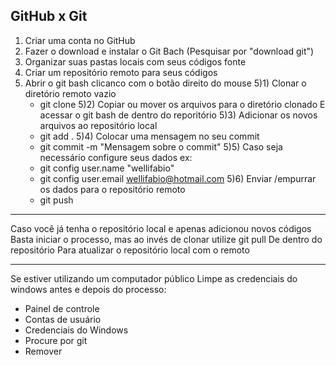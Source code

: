 GitHub x Git
--------------------------------------------------------------------------
1) Criar uma conta no GitHub
2) Fazer o download e instalar o Git Bach
(Pesquisar por "download git")
3) Organizar suas pastas locais com seus códigos fonte
4) Criar um repositório remoto para seus códigos
5) Abrir o git bash clicanco com o botão direito do mouse
5)1) Clonar o diretório remoto vazio
	- git clone <endereco do diretorio remoto.git>
5)2) Copiar ou mover os arquivos para o diretório clonado
	E acessar o git bash de dentro do reporitório
5)3) Adicionar os novos arquivos ao repositório local
	- git add .
5)4) Colocar uma mensagem no seu commit
	- git commit -m "Mensagem sobre o commit"
5)5) Caso seja necessário configure seus dados ex:
	- git config user.name "wellifabio"
	- git config user.email wellifabio@hotmail.com
5)6) Enviar /empurrar os dados para o repositório remoto
	- git push

--------------------------------------------------------------------------	
Caso você já tenha o repositório local e apenas adicionou novos códigos
Basta iniciar o processo, mas ao invés de clonar utilize
	git pull
De dentro do repositório
Para atualizar o repositório local com o remoto

--------------------------------------------------------------------------
Se estiver utilizando um computador público
Limpe as credenciais do windows antes e depois do processo:
- Painel de controle
- Contas de usuário 
- Credenciais do Windows
- Procure por git
- Remover